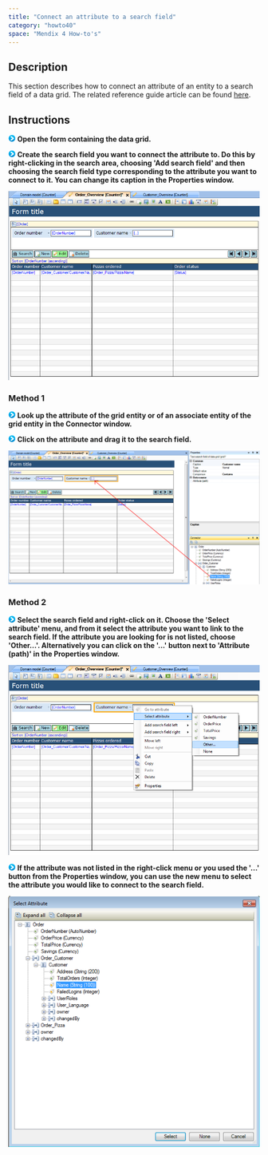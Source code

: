 ```yaml
---
title: "Connect an attribute to a search field"
category: "howto40"
space: "Mendix 4 How-to's"
---
```

## Description

This section describes how to connect an attribute of an entity to a search field of a data grid. The related reference guide article can be found [here](https://world.mendix.com/pages/releaseview.action?pageId=9699836).

## Instructions

![](attachments/819203/917932.png) **Open the form containing the data grid.**

![](attachments/819203/917932.png) **Create the search field you want to connect the attribute to. Do this by right-clicking in the search area, choosing 'Add search field' and then choosing the search field type corresponding to the attribute you want to connect to it. You can change its caption in the Properties window.**

![](attachments/2621449/2752611.png)

### Method 1

![](attachments/819203/917932.png) **Look up the attribute of the grid entity or of an associate entity of the grid entity in the Connector window.**

![](attachments/819203/917932.png) **Click on the attribute and drag it to the search field.**

![](attachments/2621449/2752616.png)

### Method 2

![](attachments/819203/917932.png) **Select the search field and right-click on it. Choose the 'Select attribute' menu, and from it select the attribute you want to link to the search field. If the attribute you are looking for is not listed, choose 'Other...'. Alternatively you can click on the '...' button next to 'Attribute (path)' in the Properties window.**

![](attachments/2621449/2752617.png)

![](attachments/819203/917932.png) **If the attribute was not listed in the right-click menu or you used the '...' button from the Properties window, you can use the new menu to select the attribute you would like to connect to the search field.**

![](attachments/2621449/2752610.png)

